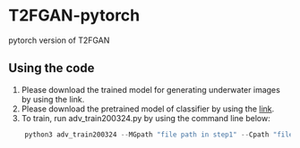 # T2FGAN-pytorch
 pytorch version of T2FGAN

## Using the code
1. Please download the trained model for generating underwater images by using the link. 
2. Please download the pretrained model of classifier by using the [link](https://drive.google.com/open?id=1XvG8tjBf8prGOte9d5KIiQ-6CUpCWHR1).
3. To train, run adv_train200324.py by using the command line below:
```python
    python3 adv_train200324 --MGpath "file path in step1" --Cpath "file path in step 2"
```
